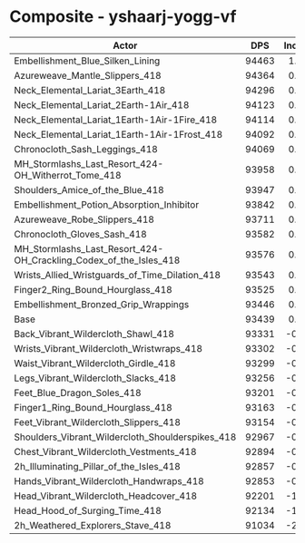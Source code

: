 # Composite - yshaarj-yogg-vf
| Actor | DPS | Increase |
|---|:---:|:---:|
|Embellishment_Blue_Silken_Lining|94463|1.10%|
|Azureweave_Mantle_Slippers_418|94364|0.99%|
|Neck_Elemental_Lariat_3Earth_418|94296|0.92%|
|Neck_Elemental_Lariat_2Earth-1Air_418|94123|0.73%|
|Neck_Elemental_Lariat_1Earth-1Air-1Fire_418|94114|0.72%|
|Neck_Elemental_Lariat_1Earth-1Air-1Frost_418|94092|0.70%|
|Chronocloth_Sash_Leggings_418|94069|0.67%|
|MH_Stormlashs_Last_Resort_424-OH_Witherrot_Tome_418|93958|0.56%|
|Shoulders_Amice_of_the_Blue_418|93947|0.54%|
|Embellishment_Potion_Absorption_Inhibitor|93842|0.43%|
|Azureweave_Robe_Slippers_418|93711|0.29%|
|Chronocloth_Gloves_Sash_418|93582|0.15%|
|MH_Stormlashs_Last_Resort_424-OH_Crackling_Codex_of_the_Isles_418|93576|0.15%|
|Wrists_Allied_Wristguards_of_Time_Dilation_418|93543|0.11%|
|Finger2_Ring_Bound_Hourglass_418|93525|0.09%|
|Embellishment_Bronzed_Grip_Wrappings|93446|0.01%|
|Base|93439|0.00%|
|Back_Vibrant_Wildercloth_Shawl_418|93331|-0.12%|
|Wrists_Vibrant_Wildercloth_Wristwraps_418|93302|-0.15%|
|Waist_Vibrant_Wildercloth_Girdle_418|93299|-0.15%|
|Legs_Vibrant_Wildercloth_Slacks_418|93256|-0.20%|
|Feet_Blue_Dragon_Soles_418|93201|-0.25%|
|Finger1_Ring_Bound_Hourglass_418|93163|-0.30%|
|Feet_Vibrant_Wildercloth_Slippers_418|93154|-0.31%|
|Shoulders_Vibrant_Wildercloth_Shoulderspikes_418|92967|-0.50%|
|Chest_Vibrant_Wildercloth_Vestments_418|92894|-0.58%|
|2h_Illuminating_Pillar_of_the_Isles_418|92857|-0.62%|
|Hands_Vibrant_Wildercloth_Handwraps_418|92853|-0.63%|
|Head_Vibrant_Wildercloth_Headcover_418|92201|-1.33%|
|Head_Hood_of_Surging_Time_418|92134|-1.40%|
|2h_Weathered_Explorers_Stave_418|91034|-2.57%|
